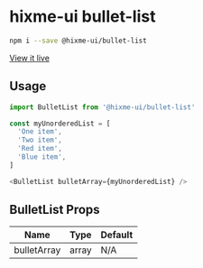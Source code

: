 # hixme-ui bullet-list

```bash
npm i --save @hixme-ui/bullet-list
```
[View it live](https://hixme.github.io/hixme-ui/bullet-list)

## Usage

```javascript
import BulletList from '@hixme-ui/bullet-list'

const myUnorderedList = [
  'One item',
  'Two item',
  'Red item',
  'Blue item',
]

<BulletList bulletArray={myUnorderedList} />
```

## BulletList Props

| Name            | Type        | Default        |
| --------------- | ----------- | -------------- |
| bulletArray     | array       | N/A            |

